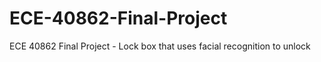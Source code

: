 # ECE-40862-Final-Project
ECE 40862 Final Project - Lock box that uses facial recognition to unlock
